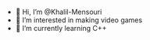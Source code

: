 - 👋 Hi, I’m @Khalil-Mensouri
- 👀 I’m interested in making video games
- 🌱 I’m currently learning C++

<!---
Khalil-Mensouri/Khalil-Mensouri is a ✨ special ✨ repository because its `README.md` (this file) appears on your GitHub profile.
You can click the Preview link to take a look at your changes.
--->
